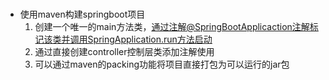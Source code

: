 #

* 使用maven构建springboot项目
	1. 创建一个唯一的main方法类，通过注解@SpringBootApplicaction注解标记该类并调用SpringApplication.run方法启动
	2. 通过直接创建controller控制层类添加注解使用
	3. 可以通过maven的packing功能将项目直接打包为可以运行的jar包